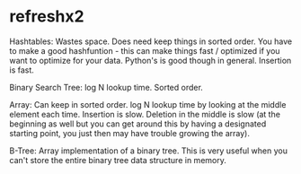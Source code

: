 refreshx2
=========
Hashtables:
    Wastes space.
    Does need keep things in sorted order.
    You have to make a good hashfuntion - this can make things fast / optimized if you want to optimize for your data. Python's is good though in general.
    Insertion is fast.

Binary Search Tree:
    log N lookup time.
    Sorted order.

Array:
    Can keep in sorted order.
    log N lookup time by looking at the middle element each time.
    Insertion is slow.
    Deletion in the middle is slow (at the beginning as well but you can get around this by having a designated starting point, you just then may have trouble growing the array).

B-Tree:
    Array implementation of a binary tree. This is very useful when you can't store the entire binary tree data structure in memory.

